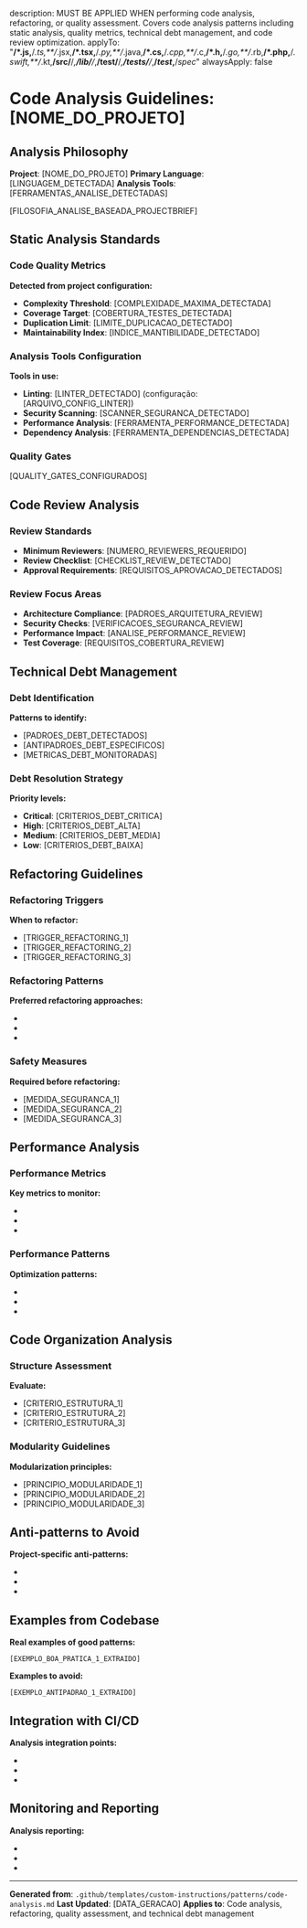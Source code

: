 description: MUST BE APPLIED WHEN performing code analysis, refactoring, or quality assessment. Covers code analysis patterns including static analysis, quality metrics, technical debt management, and code review optimization.
applyTo: "**/*.js,**/*.ts,**/*.jsx,**/*.tsx,**/*.py,**/*.java,**/*.cs,**/*.cpp,**/*.c,**/*.h,**/*.go,**/*.rb,**/*.php,**/*.swift,**/*.kt,**/src/**/*,**/lib/**/*,**/test/**/*,**/tests/**/*,**/*test*,**/*spec*"
alwaysApply: false

# Code Analysis Guidelines: [NOME_DO_PROJETO]

## Analysis Philosophy
**Project**: [NOME_DO_PROJETO]
**Primary Language**: [LINGUAGEM_DETECTADA]
**Analysis Tools**: [FERRAMENTAS_ANALISE_DETECTADAS]

[FILOSOFIA_ANALISE_BASEADA_PROJECTBRIEF]

## Static Analysis Standards

### Code Quality Metrics
**Detected from project configuration:**
- **Complexity Threshold**: [COMPLEXIDADE_MAXIMA_DETECTADA]
- **Coverage Target**: [COBERTURA_TESTES_DETECTADA]
- **Duplication Limit**: [LIMITE_DUPLICACAO_DETECTADO]
- **Maintainability Index**: [INDICE_MANTIBILIDADE_DETECTADO]

### Analysis Tools Configuration
**Tools in use:**
- **Linting**: [LINTER_DETECTADO] (configuração: [ARQUIVO_CONFIG_LINTER])
- **Security Scanning**: [SCANNER_SEGURANCA_DETECTADO]
- **Performance Analysis**: [FERRAMENTA_PERFORMANCE_DETECTADA]
- **Dependency Analysis**: [FERRAMENTA_DEPENDENCIAS_DETECTADA]

### Quality Gates
[QUALITY_GATES_CONFIGURADOS]

## Code Review Analysis

### Review Standards
- **Minimum Reviewers**: [NUMERO_REVIEWERS_REQUERIDO]
- **Review Checklist**: [CHECKLIST_REVIEW_DETECTADO]
- **Approval Requirements**: [REQUISITOS_APROVACAO_DETECTADOS]

### Review Focus Areas
- **Architecture Compliance**: [PADROES_ARQUITETURA_REVIEW]
- **Security Checks**: [VERIFICACOES_SEGURANCA_REVIEW]
- **Performance Impact**: [ANALISE_PERFORMANCE_REVIEW]
- **Test Coverage**: [REQUISITOS_COBERTURA_REVIEW]

## Technical Debt Management

### Debt Identification
**Patterns to identify:**
- [PADROES_DEBT_DETECTADOS]
- [ANTIPADROES_DEBT_ESPECIFICOS]
- [METRICAS_DEBT_MONITORADAS]

### Debt Resolution Strategy
**Priority levels:**
- **Critical**: [CRITERIOS_DEBT_CRITICA]
- **High**: [CRITERIOS_DEBT_ALTA]
- **Medium**: [CRITERIOS_DEBT_MEDIA]
- **Low**: [CRITERIOS_DEBT_BAIXA]

## Refactoring Guidelines

### Refactoring Triggers
**When to refactor:**
- [TRIGGER_REFACTORING_1]
- [TRIGGER_REFACTORING_2]
- [TRIGGER_REFACTORING_3]

### Refactoring Patterns
**Preferred refactoring approaches:**
- [PADRAO_REFACTORING_1]: [CONTEXTO_USO]
- [PADRAO_REFACTORING_2]: [CONTEXTO_USO]
- [PADRAO_REFACTORING_3]: [CONTEXTO_USO]

### Safety Measures
**Required before refactoring:**
- [MEDIDA_SEGURANCA_1]
- [MEDIDA_SEGURANCA_2]
- [MEDIDA_SEGURANCA_3]

## Performance Analysis

### Performance Metrics
**Key metrics to monitor:**
- [METRICA_PERFORMANCE_1]: [THRESHOLD_ACEITAVEL]
- [METRICA_PERFORMANCE_2]: [THRESHOLD_ACEITAVEL]
- [METRICA_PERFORMANCE_3]: [THRESHOLD_ACEITAVEL]

### Performance Patterns
**Optimization patterns:**
- [PADRAO_OTIMIZACAO_1]: [CONTEXTO_APLICACAO]
- [PADRAO_OTIMIZACAO_2]: [CONTEXTO_APLICACAO]
- [PADRAO_OTIMIZACAO_3]: [CONTEXTO_APLICACAO]

## Code Organization Analysis

### Structure Assessment
**Evaluate:**
- [CRITERIO_ESTRUTURA_1]
- [CRITERIO_ESTRUTURA_2]
- [CRITERIO_ESTRUTURA_3]

### Modularity Guidelines
**Modularization principles:**
- [PRINCIPIO_MODULARIDADE_1]
- [PRINCIPIO_MODULARIDADE_2]
- [PRINCIPIO_MODULARIDADE_3]

## Anti-patterns to Avoid
**Project-specific anti-patterns:**
- [ANTIPADRAO_ESPECIFICO_1]: [DESCRICAO_PROBLEMA]
- [ANTIPADRAO_ESPECIFICO_2]: [DESCRICAO_PROBLEMA]
- [ANTIPADRAO_ESPECIFICO_3]: [DESCRICAO_PROBLEMA]

## Examples from Codebase
**Real examples of good patterns:**
```[LINGUAGEM_DETECTADA]
[EXEMPLO_BOA_PRATICA_1_EXTRAIDO]
```

**Examples to avoid:**
```[LINGUAGEM_DETECTADA]
[EXEMPLO_ANTIPADRAO_1_EXTRAIDO]
```

## Integration with CI/CD
**Analysis integration points:**
- [INTEGRACAO_CI_1]: [CONFIGURACAO]
- [INTEGRACAO_CI_2]: [CONFIGURACAO]
- [INTEGRACAO_CI_3]: [CONFIGURACAO]

## Monitoring and Reporting
**Analysis reporting:**
- [RELATORIO_ANALISE_1]: [FREQUENCIA]
- [RELATORIO_ANALISE_2]: [FREQUENCIA]
- [RELATORIO_ANALISE_3]: [FREQUENCIA]

---

**Generated from**: `.github/templates/custom-instructions/patterns/code-analysis.md`
**Last Updated**: [DATA_GERACAO]
**Applies to**: Code analysis, refactoring, quality assessment, and technical debt management 
